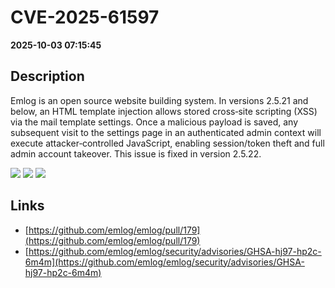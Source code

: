 # CVE-2025-61597

**2025-10-03 07:15:45**

## Description
Emlog is an open source website building system. In versions 2.5.21 and below, an HTML template injection allows stored cross‑site scripting (XSS) via the mail template settings. Once a malicious payload is saved, any subsequent visit to the settings page in an authenticated admin context will execute attacker‑controlled JavaScript, enabling session/token theft and full admin account takeover. This issue is fixed in version 2.5.22.

![](https://img.shields.io/static/v1?label=Score&message=7.6&color=red)
![](https://img.shields.io/static/v1?label=Severity&message=HIGH&color=red)
![](https://img.shields.io/static/v1?label=CWE&message=XSS&color=green)

## Links
- [https://github.com/emlog/emlog/pull/179](https://github.com/emlog/emlog/pull/179)
- [https://github.com/emlog/emlog/security/advisories/GHSA-hj97-hp2c-6m4m](https://github.com/emlog/emlog/security/advisories/GHSA-hj97-hp2c-6m4m)
